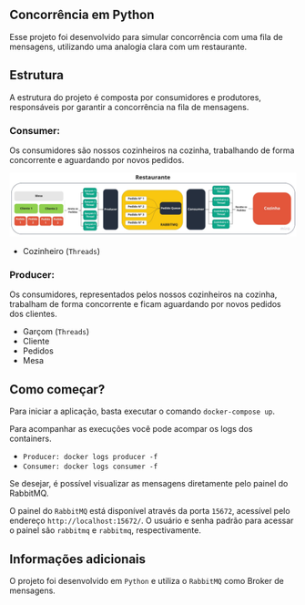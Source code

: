 ## Concorrência em Python
Esse projeto foi desenvolvido para simular concorrência com uma fila de mensagens, utilizando uma analogia clara com um restaurante.

## Estrutura

A estrutura do projeto é composta por consumidores e produtores, responsáveis por garantir a concorrência na fila de mensagens.

### Consumer:

Os consumidores são nossos cozinheiros na cozinha, trabalhando de forma concorrente e aguardando por novos pedidos.

<p align="center">
  <img src="desenho.jpg" alt="DESENHO">
</p>

- Cozinheiro (`Threads`)

### Producer:

Os consumidores, representados pelos nossos cozinheiros na cozinha, trabalham de forma concorrente e ficam aguardando por novos pedidos dos clientes.

- Garçom (`Threads`)
- Cliente
- Pedidos
- Mesa

## Como começar?

Para iniciar a aplicação, basta executar o comando `docker-compose up`.


Para acompanhar as execuções você pode acompar os logs dos containers.

- `Producer: docker logs producer -f`
- `Consumer: docker logs consumer -f`


Se desejar, é possível visualizar as mensagens diretamente pelo painel do RabbitMQ.

O painel do `RabbitMQ` está disponível através da porta `15672`, acessível pelo endereço `http://localhost:15672/`. O usuário e senha padrão para acessar o painel são `rabbitmq` e `rabbitmq`, respectivamente.

## Informações adicionais

O projeto foi desenvolvido em `Python` e utiliza o `RabbitMQ` como Broker de mensagens.
